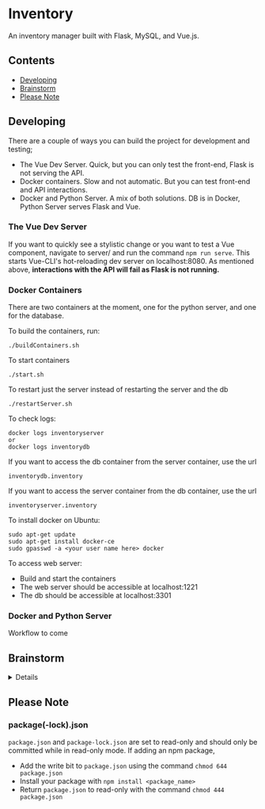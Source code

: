 # Inventory

An inventory manager built with Flask, MySQL, and Vue.js.

## Contents

- [Developing](#developing)
- [Brainstorm](#brainstorm)
- [Please Note](#please-note)



## Developing

There are a couple of ways you can build the project for development and testing;

- The Vue Dev Server. Quick, but you can only test the front-end, Flask is not serving the API.
- Docker containers. Slow and not automatic. But you can test front-end and API interactions.
- Docker and Python Server. A mix of both solutions. DB is in Docker, Python Server serves Flask and Vue.

### The Vue Dev Server

If you want to quickly see a stylistic change or you want to test a Vue component, navigate to server/ and run the command `npm run serve`. This starts Vue-CLI's hot-reloading dev server on localhost:8080. As mentioned above, **interactions with the API will fail as Flask is not running.**

### Docker Containers

There are two containers at the moment, one for the python server, and one for the database.

To build the containers, run:

    ./buildContainers.sh

To start containers

    ./start.sh

To restart just the server instead of restarting the server and the db

    ./restartServer.sh

To check logs:

    docker logs inventoryserver
    or
    docker logs inventorydb

If you want to access the db container from the server container, use the url

    inventorydb.inventory

If you want to access the server container from the db container, use the url

    inventoryserver.inventory

To install docker on Ubuntu:

    sudo apt-get update
    sudo apt-get install docker-ce
    sudo gpasswd -a <your user name here> docker

To access web server:

- Build and start the containers
- The web server should be accessible at localhost:1221
- The db should be accessible at localhost:3301

### Docker and Python Server

Workflow to come


## Brainstorm

<details>

As a user, after I login I want to see:

- dashboard of items
  - items sold,
  - items not sold yet (in inventory)
- link to "my items page" (paginated), sort by price
- "Add new items" button, opens modal(?) or page
  - also attach pictures


</details>


## Please Note

### package(-lock).json

`package.json` and `package-lock.json` are set to read-only and should only be committed while in read-only mode. If adding an npm package,

- Add the write bit to `package.json` using the command `chmod 644 package.json`
- Install your package with `npm install <package_name>`
- Return `package.json` to read-only with the command `chmod 444 package.json`

